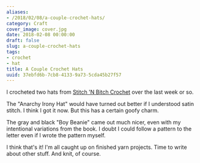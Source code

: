 ```yaml
---
aliases:
- /2018/02/08/a-couple-crochet-hats/
category: Craft
cover_image: cover.jpg
date: 2018-02-08 00:00:00
draft: false
slug: a-couple-crochet-hats
tags:
- crochet
- hat
title: A Couple Crochet Hats
uuid: 37ebfd6b-7cb8-4133-9a73-5cda45b27f57
---
```


I crocheted two hats from [Stitch 'N Bitch Crochet][] over the last week or so.

[Stitch 'N Bitch Crochet]: https://www.goodreads.com/book/show/57512.Stitch_n_Bitch_Crochet
<!--more-->

The "Anarchy Irony Hat" would have turned out better if I understood satin stitch. I think I got it now. But
this has a certain goofy charm.

The gray and black "Boy Beanie" came out much nicer, even with my intentional
variations from the book. I doubt I could follow a pattern to the letter even if I wrote the pattern myself.

I think that's it! I'm all caught up on finished yarn projects. Time to write about other stuff. And knit, of
course.